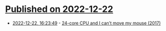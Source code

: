 # [Published on 2022-12-22](index.md)

* [2022-12-22, 16:23:49](https://news.ycombinator.com/item?id=34095032) - [24-core CPU and I can’t move my mouse (2017)](https://randomascii.wordpress.com/2017/07/09/24-core-cpu-and-i-cant-move-my-mouse/)
